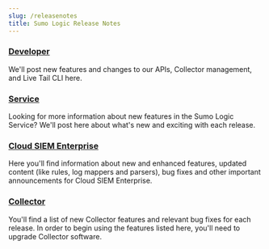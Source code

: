 ```yaml
---
slug: /releasenotes
title: Sumo Logic Release Notes
---
```


<div className="box-wrapper" markdown="1">
<div className="box box1 card">
  <div className="container">
  <h3><a href="/docs/releasenotes/developer">Developer</a></h3>
  <p>We'll post new features and changes to our APIs, Collector management, and Live Tail CLI here.</p>
  </div>
</div>
<div className="box box2 card">
  <div className="container">
  <h3><a href="/docs/releasenotes/service">Service</a></h3>
  <p>Looking for more information about new features in the Sumo Logic Service? We'll post here about what's new and exciting with each release.</p>
  </div>
</div>
    <div className="box box3 card">
      <div className="container">
      <h3><a href="/docs/releasenotes/cloud-siem">Cloud SIEM Enterprise</a></h3>
      <p>Here you'll find information about new and enhanced features, updated content (like rules, log mappers and parsers), bug fixes and other important announcements for Cloud SIEM Enterprise.</p>
      </div>
    </div>
    <div className="box box4 card">
      <div className="container">
      <h3><a href="/docs/releasenotes/collector">Collector</a></h3>
      <p>You'll find a list of new Collector features and relevant bug fixes for each release. In order to begin using the features listed here, you'll need to upgrade Collector software.</p>
      </div>
    </div>
  </div>
